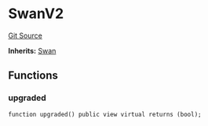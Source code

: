 # SwanV2
[Git Source](https://github.com/firstbatchxyz/swan-contracts/blob/9405ff2bcd559928c6612c334c22d32bfecae969/src/mock/SvanV2.sol)

**Inherits:**
[Swan](/src/Swan.sol/contract.Swan.md)


## Functions
### upgraded


```solidity
function upgraded() public view virtual returns (bool);
```

